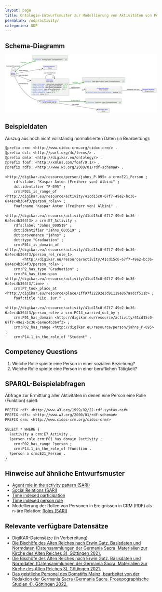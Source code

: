 ```yaml
---
layout: page
title: Ontologie-Entwurfsmuster zur Modellierung von Aktivitäten von Personen für Institutionen oder Personen
permalink: /odp/activity/
categories: ODP
---
```


## Schema-Diagramm

![Schema-Diagramm](../img/dmlo-actor-activity.svg)


## Beispieldaten

Auszug aus noch nicht vollständig normalisierten Daten (in Bearbeitung):

```turtle
@prefix crm: <http://www.cidoc-crm.org/cidoc-crm/> .
@prefix dct: <http://purl.org/dc/terms/> .
@prefix dmlo: <http://digikar.eu/ontology/> .
@prefix foaf: <http://xmlns.com/foaf/0.1/> .
@prefix rdfs: <http://www.w3.org/2000/01/rdf-schema#> .

<http://digikar.eu/resource/person/jahns_P-095> a crm:E21_Person ;
    rdfs:label "Kaspar Anton (Freiherr von) Albini" ;
    dct:identifier "P-095" ;
    crm:P02i_is_range_of <http://digikar.eu/resource/activity/41cd15c0-67f7-49e2-bc36-6a4ec4b364f3/person_role>> ;
    foaf:name "Kaspar Anton (Freiherr von) Albini" .

<http://digikar.eu/resource/activity/41cd15c0-67f7-49e2-bc36-6a4ec4b364f3> a crm:E7_Activity ;
    rdfs:label "Jahns_000519" ;
    dct:identifier "Jahns_000519" ;
    dct:provenance "jahns" ;
    dct:type "Graduation" ;
    crm:P01i_is_domain_of <http://digikar.eu/resource/activity/41cd15c0-67f7-49e2-bc36-6a4ec4b364f3/person_rel_role_1>,
        <http://digikar.eu/resource/activity/41cd15c0-67f7-49e2-bc36-6a4ec4b364f3/person_role> ;
    crm:P2_has_type "Graduation" ;
    crm:P4_has_time-span <http://digikar.eu/resource/activity/41cd15c0-67f7-49e2-bc36-6a4ec4b364f3/time> ;
    crm:P7_took_place_at <http://digikar.eu/resource/place/1ff97f22292e3d91119e867aadcf511b> ;
    foaf:title "Lic. iur." .
    
<http://digikar.eu/resource/activity/41cd15c0-67f7-49e2-bc36-6a4ec4b364f3/person_role> a crm:PC14_carried_out_by ;
    crm:P01_has_domain <http://digikar.eu/resource/activity/41cd15c0-67f7-49e2-bc36-6a4ec4b364f3> ;
    crm:P02_has_range <http://digikar.eu/resource/person/jahns_P-095> ;
    crm:P14.1_in_the_role_of "Student" .
```


## Competency Questions

1. Welche Rolle spielte eine Person in einer sozialen Beziehung?
2. Welche Rolle spielte eine Person in einer beruflichen Tätigkeit?


## SPARQL-Beispielabfragen

Abfrage zur Ermittlung aller Aktivitäten in denen eine Person eine Rolle (Funktion) spielt:

```sparql
PREFIX rdf: <http://www.w3.org/1999/02/22-rdf-syntax-ns#>
PREFIX rdfs: <http://www.w3.org/2000/01/rdf-schema#>
PREFIX crm: <http://www.cidoc-crm.org/cidoc-crm/>

SELECT * WHERE {
  ?activity a crm:E7_Activity .
  ?person_role crm:P01_has_domain ?activity ;
    crm:P02_has_range ?person ;
    crm:P14.1_in_the_role_of ?function .
  ?person a crm:E21_Person .
} 
```


## Hinweise auf ähnliche Entwurfsmuster

- [Agent role in the activity pattern (SARI)](https://docs.swissartresearch.net/pattern/temporal/#agent-role-in-the-activity)
- [Social Relations (SARI)](https://docs.swissartresearch.net/et/persons/#social-relations)
- [Time indexed participation](http://ontologydesignpatterns.org/wiki/Submissions:Time_indexed_participation)
- [Time indexed person role](http://ontologydesignpatterns.org/wiki/Submissions:Time_indexed_person_role)
- Modellierung der Rollen von Personen in Ereignissen in CRM (RDF) als n-äre Relation: [Roles (SARI)](https://docs.swissartresearch.net/pattern/general/##roles)


## Relevante verfügbare Datensätze

- DigiKAR-Datensätze (in Vorbereitung)
- [Die Bischöfe des Alten Reiches nach Erwin Gatz. Basisdaten und Normdaten (Datensammlungen der Germania Sacra. Materialien zur Kirche des Alten Reiches 3), Göttingen 2021.](https://doi.org/10.26015/adwdocs-33)
- [Die Bischöfe des Alten Reiches nach Erwin Gatz. Basisdaten und Normdaten (Datensammlungen der Germania Sacra. Materialien zur Kirche des Alten Reiches 3), Göttingen 2021.](https://doi.org/10.26015/adwdocs-33)
- [Das geistliche Personal des Domstifts Mainz, bearbeitet von der Redaktion der Germania Sacra (Germania Sacra. Prosopographische Studien 4), Göttingen 2022.](https://doi.org/10.26015/adwdocs-2481)
